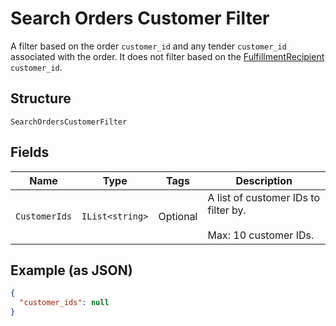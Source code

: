 
# Search Orders Customer Filter

A filter based on the order `customer_id` and any tender `customer_id`
associated with the order. It does not filter based on the
[FulfillmentRecipient](../../doc/models/fulfillment-recipient.md) `customer_id`.

## Structure

`SearchOrdersCustomerFilter`

## Fields

| Name | Type | Tags | Description |
|  --- | --- | --- | --- |
| `CustomerIds` | `IList<string>` | Optional | A list of customer IDs to filter by.<br><br>Max: 10 customer IDs. |

## Example (as JSON)

```json
{
  "customer_ids": null
}
```

